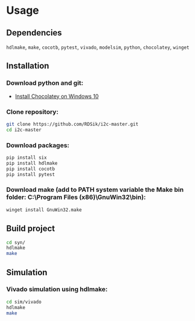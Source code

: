 # Usage

## Dependencies 

`hdlmake`, `make`, `cocotb`, `pytest`, `vivado`, `modelsim`, `python`, `chocolatey`, `winget`

## Installation

### Download python and git:
- [Install Chocolatey on Windows 10](https://gist.github.com/lopezjurip/2a188c90284bf239197b)

### Clone repository:
```bash
git clone https://github.com/RDSik/i2c-master.git
cd i2c-master
```

### Download packages:
```bash
pip install six
pip install hdlmake
pip install cocotb
pip install pytest
```

### Download make (add to PATH system variable the Make bin folder: C:\Program Files (x86)\GnuWin32\bin):
```bash
winget install GnuWin32.make
```

## Build project

```bash
cd syn/
hdlmake
make
```

## Simulation

### Vivado simulation using hdlmake:
```bash
cd sim/vivado
hdlmake
make
```
